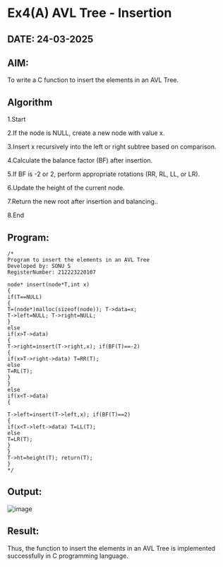 # Ex4(A) AVL Tree - Insertion
## DATE: 24-03-2025
## AIM:
To write a C function to insert the elements in an AVL Tree.

## Algorithm

1.Start

2.If the node is NULL, create a new node with value x.

3.Insert x recursively into the left or right subtree based on comparison.

4.Calculate the balance factor (BF) after insertion.

5.If BF is -2 or 2, perform appropriate rotations (RR, RL, LL, or LR).

6.Update the height of the current node.

7.Return the new root after insertion and balancing..

8.End  

## Program:
```
/*
Program to insert the elements in an AVL Tree
Developed by: SONU S
RegisterNumber: 212223220107

node* insert(node*T,int x)
{
if(T==NULL)
{
T=(node*)malloc(sizeof(node)); T->data=x;
T->left=NULL; T->right=NULL;
}
else
if(x>T->data)
{
T->right=insert(T->right,x); if(BF(T)==-2)
{
if(x>T->right->data) T=RR(T);
else
T=RL(T);
}
}
else
if(x<T->data)
{

T->left=insert(T->left,x); if(BF(T)==2)
{
if(x<T->left->data) T=LL(T);
else
T=LR(T);
}
}
T->ht=height(T); return(T);
}  
*/
```

## Output:
![image](https://github.com/user-attachments/assets/e21b09a4-ab34-4fd7-937e-c57388ddf7d0)



## Result:
Thus, the function to insert the elements in an AVL Tree is implemented successfully in C programming language.
